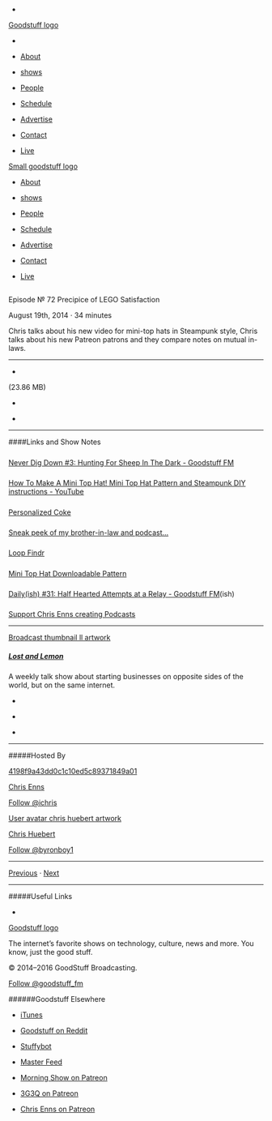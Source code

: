 

-
[Goodstuff logo](http://www.goodstuff.fm/)[](/assets/goodstuff_logo-17c1fe6f378352de5d7345f76152130b.svg)

-


-  [About](/about)

-  [shows](/shows)

-  [People](/people)

-  [Schedule](/schedule)

-  [Advertise](/advertise)

-  [Contact](/contact)

-  [Live](/live)


[Small goodstuff logo](http://www.goodstuff.fm/)[](/assets/small_goodstuff_logo-bf032e72b9ec41494f4d90905f1ad619.svg)


-  [About](/about)

-  [shows](/shows)

-  [People](/people)

-  [Schedule](/schedule)

-  [Advertise](/advertise)

-  [Contact](/contact)

-  [Live](/live)


##
Episode № 72
Precipice of LEGO Satisfaction


August 19th, 2014
&middot;
34
minutes


Chris talks about his new video for mini-top hats in Steampunk style, Chris talks about his new Patreon patrons and they compare notes on mutual in-laws.


------------------------------


-
[](https://podcasts-1.feedpress.co/10591/ll-72.mp3)(23.86 MB)

-
[](http://twitter.com/intent/tweet?text=Lost%20and%20Lemon%20%E2%84%96%2072%20on%20@goodstuff_fm%20-%20http://goodstuff.fm/ll/72)

-
[](http://www.facebook.com/sharer/sharer.php?u=http://goodstuff.fm/ll/72)


------------------------------


####Links and Show Notes

#####
[Never Dig Down #3: Hunting For Sheep In The Dark - Goodstuff FM](http://goodstuff.fm/neverdigdown/3)


#####
[How To Make A Mini Top Hat! Mini Top Hat Pattern and Steampunk DIY instructions - YouTube](https://www.youtube.com/watch?v=zoN4K9wLi6M&feature=youtu.be)


#####
[Personalized Coke](http://instagram.com/p/r5A21_SzII/)


#####
[Sneak peek of my brother-in-law and podcast...](http://tumblr.chrisenns.com/post/94043419340/sneak-peek-of-my-brother-in-law-and-podcast)


#####
[Loop Findr](http://loopfindr.tumblr.com/)


#####
[Mini Top Hat Downloadable Pattern](https://gumroad.com/l/ScYxq)


#####
[Daily(ish) #31: Half Hearted Attempts at a Relay - Goodstuff FM](http://goodstuff.fm/dailyish/31)(ish)


#####
[Support Chris Enns creating Podcasts](http://www.patreon.com/ichris)


------------------------------


[Broadcast thumbnail ll artwork](/ll)[](https://goodstuffs3.s3.amazonaws.com/uploads/broadcast/image/26/broadcast_thumbnail_ll_artwork.png)

##### [Lost and Lemon](/ll)


A weekly talk show about starting businesses on opposite sides of the world, but on the same internet.

-
[](https://itunes.apple.com/ca/podcast/lost-lemon-brothers-in-business/id467564174?mt=2)

-
[](http://feeds.goodstuff.fm/ll)

-
[](mailto:chris@goodstuff.fm?cc=sponsorship%40goodstuff.fm&subject=%5BGoodStuff%20FM%5D%20Sponsorship%20Inquiry%20for%20Lost%20and%20Lemon)


------------------------------


#####Hosted By


[4198f9a43dd0c1c10ed5c89371849a01](/people/chris-enns)[](http://gravatar.com/avatar/4198f9a43dd0c1c10ed5c89371849a01.png?s=300&r=pg)

[Chris Enns](/people/chris-enns)


[Follow @ichris](https://twitter.com/ichris)


[User avatar chris huebert artwork](/people/chris-huebert)[](https://goodstuffs3.s3.amazonaws.com/uploads/user/avatar/41/user_avatar_chris-huebert_artwork.png)

[Chris Huebert](/people/chris-huebert)


[Follow @byronboy1](https://twitter.com/byronboy1)


------------------------------


[Previous](/ll/71)
&middot;
[Next](/ll/73)


------------------------------


#####Useful Links

-
[](mailto:chris@goodstuff.fm?subject=%5BGoodstuff%20FM%5D%20Feedback%20for%20Lost%20and%20Lemon)


[Goodstuff logo](http://www.goodstuff.fm/)[](/assets/goodstuff_logo-17c1fe6f378352de5d7345f76152130b.svg)


The internet’s favorite shows on technology, culture, news and more. You know, just the good stuff.


&copy; 2014&ndash;2016 GoodStuff Broadcasting.

[Follow @goodstuff_fm](https://twitter.com/goodstufffm)


######Goodstuff Elsewhere

-  [iTunes](https://itunes.apple.com/us/artist/goodstuff-fm/id843385597?mt=2)

-  [Goodstuff on Reddit](https://www.reddit.com/r/Goodstuff_fm/)

-  [Stuffybot](http://stuffybot.goodstuff.fm)

-  [Master Feed](/master/feed)

-  [Morning Show on Patreon](https://www.patreon.com/morningshow)

-  [3G3Q on Patreon](https://www.patreon.com/3g3q)

-  [Chris Enns on Patreon](https://www.patreon.com/ichris)
